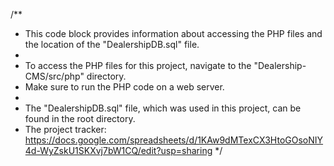 
/**
 * This code block provides information about accessing the PHP files and the location of the "DealershipDB.sql" file.
 * 
 * To access the PHP files for this project, navigate to the "Dealership-CMS/src/php" directory.
 * Make sure to run the PHP code on a web server.
 * 
 * The "DealershipDB.sql" file, which was used in this project, can be found in the root directory.
 * The project tracker: https://docs.google.com/spreadsheets/d/1KAw9dMTexCX3HtoGOsoNIY4d-WyZskU1SKXvj7bW1CQ/edit?usp=sharing
 */

